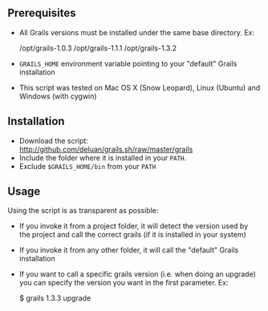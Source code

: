 Prerequisites
-------------

* All Grails versions must be installed under the same base directory. Ex:

    /opt/grails-1.0.3
    /opt/grails-1.1.1
    /opt/grails-1.3.2

* `GRAILS_HOME` environment variable pointing to your "default" Grails installation
* This script was tested on Mac OS X (Snow Leopard), Linux (Ubuntu) and Windows (with cygwin)

Installation
------------

* Download the script: http://github.com/deluan/grails.sh/raw/master/grails
* Include the folder where it is installed in your `PATH`. 
* Exclude `$GRAILS_HOME/bin` from your `PATH`

Usage
-----

Using the script is as transparent as possible:

* If you invoke it from a project folder, it will detect the version used by the project and call the correct grails (if it is installed in your system)
* If you invoke it from any other folder, it will call the "default" Grails installation
* If you want to call a specific grails version (i.e. when doing an upgrade) you can specify the version you want in the first parameter. Ex:

    $ grails 1.3.3 upgrade

